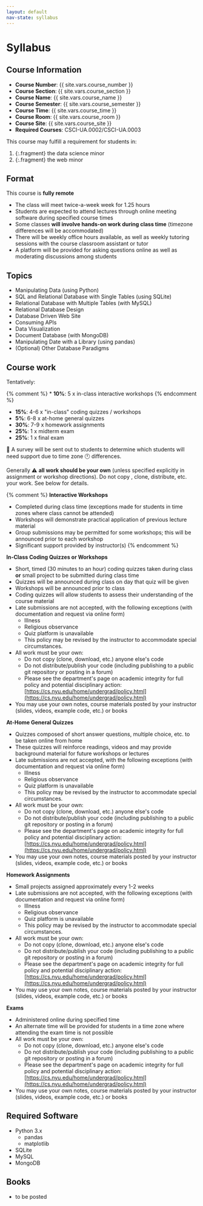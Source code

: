 ```yaml
---
layout: default
nav-state: syllabus
---
```



Syllabus
=====

Course Information
-----

* __Course Number__: {{ site.vars.course_number }}
* __Course Section__: {{ site.vars.course_section }}
* __Course Name__: {{ site.vars.course_name }}
* __Course Semester__: {{ site.vars.course_semester }}
* __Course Time__: {{ site.vars.course_time }}
* __Course Room__: {{ site.vars.course_room }}
* __Course Site__: {{ site.vars.course_site }}
* __Required Courses__: CSCI-UA.0002/CSCI-UA.0003

This course may fulfill a requirement for students in:

1. {:.fragment} the data science minor
2. {:.fragment} the web minor

Format
-----

This course is __fully remote__

* The class will meet twice-a-week week for 1.25 hours
* Students are expected to attend lectures through online meeting software during specified course times
* Some classes __will involve hands-on work during class time__ (timezone differences will be accommodated)
* There will be weekly office hours available, as well as weekly tutoring sessions with the course classroom assistant or tutor
* A platform will be provided for asking questions online as well as moderating discussions among students


Topics
-----

* Manipulating Data (using Python)
* SQL and Relational Database with Single Tables (using SQLite) 
* Relational Database with Multiple Tables (with MySQL)
* Relational Database Design
* Database Driven Web Site
* Consuming APIs
* Data Visualization
* Document Database (with MongoDB)
* Manipulating Date with a Library (using pandas)
* (Optional) Other Database Paradigms

Course work
-----

Tentatively:

{% comment %} * __10%__: 5 x in-class interactive workshops {% endcomment %}

* __15%__: 4-6 x "in-class" coding quizzes / workshops
* __5%__: 6-8 x at-home general quizzes
* __30%__: 7-9 x homework assignments
* __25%__: 1 x midterm exam
* __25%__: 1 x final exam

👀 A survey will be sent out to students to determine which students will need support due to time zone 🕛 differences.

Generally ⚠️  __all work should be your own__ (unless specified explicitly in assignment or workshop directions).  Do not copy , clone, distribute, etc. your work. See below for details.


{% comment %}
__Interactive Workshops__

* Completed during class time (exceptions made for students in time zones where class cannot be attended)
* Workshops will demonstrate practical application of previous lecture material
* Group submissions may be permitted for some workshops; this will be announced prior to each workshop
* Significant support provided by instructor(s)
{% endcomment %}


__In-Class Coding Quizzes or Workshops__

* Short, timed (30 minutes to an hour) coding quizzes taken during class __or__ small project to be submitted during class time
* Quizzes will be announced during class on day that quiz will be given
* Workshops will be announced prior to class
* Coding quizzes will allow students to assess their understanding of the course material
* Late submissions are not accepted, with the following exceptions (with documentation and request via online form)
	* Illness
	* Religious observance
	* Quiz platform is unavailable
	* This policy may be revised by the instructor to accommodate special circumstances.
* All work must be your own:
	* Do not copy (clone, download, etc.) anyone else's code
	* Do not distribute/publish your code (including publishing to a public git repository or posting in a forum)
	* Please see the department's page on academic integrity for full policy and potential disciplinary action: [https://cs.nyu.edu/home/undergrad/policy.html](https://cs.nyu.edu/home/undergrad/policy.html)
* You may use your own notes, course materials posted by your instructor (slides, videos, example code, etc.) or books

__At-Home General Quizzes__

* Quizzes composed of short answer questions, multiple choice, etc. to be taken online from home
* These quizzes will reinforce readings, videos and may provide background material for future workshops or lectures
* Late submissions are not accepted, with the following exceptions (with documentation and request via online form)
	* Illness
	* Religious observance
	* Quiz platform is unavailable
	* This policy may be revised by the instructor to accommodate special circumstances.
* All work must be your own:
	* Do not copy (clone, download, etc.) anyone else's code
	* Do not distribute/publish your code (including publishing to a public git repository or posting in a forum)
	* Please see the department's page on academic integrity for full policy and potential disciplinary action: [https://cs.nyu.edu/home/undergrad/policy.html](https://cs.nyu.edu/home/undergrad/policy.html)
* You may use your own notes, course materials posted by your instructor (slides, videos, example code, etc.) or books

__Homework Assignments__

* Small projects assigned approximately every 1-2 weeks
* Late submissions are not accepted, with the following exceptions (with documentation and request via online form)
	* Illness
	* Religious observance
	* Quiz platform is unavailable
	* This policy may be revised by the instructor to accommodate special circumstances.
* All work must be your own:
	* Do not copy (clone, download, etc.) anyone else's code
	* Do not distribute/publish your code (including publishing to a public git repository or posting in a forum)
	* Please see the department's page on academic integrity for full policy and potential disciplinary action: [https://cs.nyu.edu/home/undergrad/policy.html](https://cs.nyu.edu/home/undergrad/policy.html)
* You may use your own notes, course materials posted by your instructor (slides, videos, example code, etc.) or books

__Exams__

* Administered online during specified time
* An alternate time will be provided for students in a time zone where attending the exam time is not possible
* All work must be your own:
	* Do not copy (clone, download, etc.) anyone else's code
	* Do not distribute/publish your code (including publishing to a public git repository or posting in a forum)
	* Please see the department's page on academic integrity for full policy and potential disciplinary action: [https://cs.nyu.edu/home/undergrad/policy.html](https://cs.nyu.edu/home/undergrad/policy.html)
* You may use your own notes, course materials posted by your instructor (slides, videos, example code, etc.) or books

Required Software
-----

* Python 3.x
	* pandas
	* matplotlib
* SQLite
* MySQL
* MongoDB

Books
-----

* to be posted


<!--

* Using Python to prepare datafiles; explorations of "data in the wild"
* Using Python for data anlysis.
* Introduction to data visualization; using Python to build charts and graphs.
* Introduction to SQL with SQLite
* Relational database Design
* Server-side SQL: We will use MySQL in class and also discuss Oracle and PostGreSQL
* NoSQL: Introduction to MongoDB
* Discussion of other database paradigms such as Graph databases [Time-permitting]




1. intro
2. python + data cleansing  x 3
3. sqlite + single table x 3
4. python with SQLite
5. design x 4
6. mysql / multiple table x 4
7. database management
8. mongodb x 2
9. viz 
10. pandas
11. optional x 2
12. review x 2

1. intro
2. spreadsheets
3. python + data cleansing  x 2
4. sqlite / sql single table x 3
5. next gen db
6. mongodb x 3
7. web / server side x 2
8. mysql / multiple tables x 2
9. html review
10. pandas x 2
11. viz 
12. apis
13. optional x 2
14. review x 2
-->
